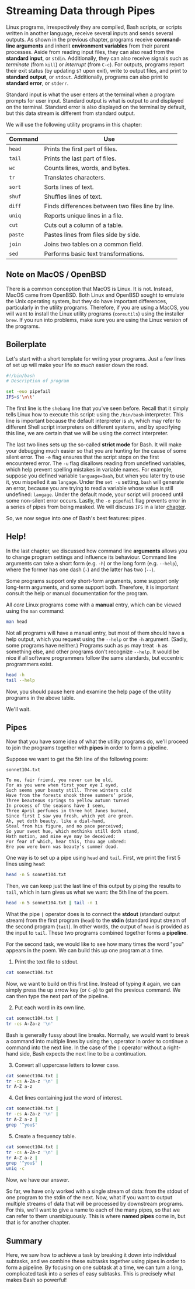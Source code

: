 # Streaming Data through Pipes

Linux programs, irrespectively they are compiled, Bash scripts, or scripts written in another language, receive several inputs and sends several outputs. As shown in the previous chapter, programs receive **command-line arguments** and inherit **environment variables** from their parent processes. Aside from reading input files, they can also read from the **standard input**, or `stdin`. Additionally, they can also receive signals such as *terminate* (from `kill`) or *interrupt* (from `C-c`). For outputs, programs report their exit status (by updating `$?` upon exit), write to output files, and print to **standard output**, or `stdout`. Additionally, programs can also print to **standard error**, or `stderr`.

Standard input is what the user enters at the terminal when a program prompts
for user input. Standard output is what is output to and displayed on the terminal. Standard error is also displayed on the terminal by default, but this data stream is different from standard output.

We will use the following utility programs in this chapter:

Command       | Use
------------- | --------------------------------------------------------------
`head`        | Prints the first part of files.
`tail`        | Prints the last part of files.
`wc`          | Counts lines, words, and bytes.
`tr`          | Translates characters.
`sort`        | Sorts lines of text.
`shuf`        | Shuffles lines of text.
`diff`        | Finds differences between two files line by line.
`uniq`        | Reports unique lines in a file.
`cut`         | Cuts out a column of a table.
`paste`       | Pastes lines from files side by side.
`join`        | Joins two tables on a common field.
`sed`         | Performs basic text transformations.

## Note on MacOS / OpenBSD

There is a common conception that MacOS is Linux. It is not.
Instead, MacOS came from OpenBSD. Both Linux and OpenBSD sought to emulate
the Unix operating system, but they do have important differences, 
particularly in the utility programs.
Therefore, if you are using a MacOS, you will want to install
the Linux utility programs (`coreutils`) using the installer `brew`.
If you run into problems, make sure you are using the Linux version
of the programs.

## Boilerplate

Let's start with a short template for writing your programs. Just a few lines of
set up will make your life *so much* easier down the road.

```bash
#!/bin/bash
# Description of program

set -euo pipefail
IFS=$'\n\t'
```

The first line is the `shebang` line that you've seen before. Recall that it
simply tells Linux how to execute this script: using the `/bin/bash`
interpreter. This line is important because the default interpreter is `sh`,
which may refer to different Shell script interpreters on different systems,
and by specifying this line, we are certain that we will be using the correct
interpreter.

The last two lines sets up the so-called **strict mode** for Bash. It will make
your debugging much easier so that you are hunting for the cause of some silent
error. The `-e` flag ensures that the script stops on the first encountered
error.  The `-u` flag disallows reading from undefined variables, which help
prevent spelling mistakes in variable names.  For example, suppose you defined
variable `language=Bash`, but when you later try to use it, you mispelled it as
`langage`.  Under the `set -u` setting, `bash` will generate an error, because
you are trying to read a variable whose value is still undefined: `langage`.
Under the default mode, your script will proceed until some non-silent error
occurs.  Lastly, the `-o pipefail` flag prevents error in a series of pipes from
being masked.  We will discuss `IFS` in a later [chapter](TODO).

So, we now segue into one of Bash's best features: pipes.

## Help!

In the last chapter, we discussed how command line **arguments** allows
you to change program settings and influence its behaviour. Command line
arguments can take a short form (e.g. `-h`) or the long form (e.g. `--help`),
where the former has one dash (`-`) and the latter has two (`--`).

Some programs support only short-form arguments, some support only long-term
arguments, and some support both. Therefore, it is important consult the help or
manual documentation for the program.

All *core* Linux programs come with a **manual** entry, which can be viewed using
the `man` command:

```bash
man head
```

Not all programs will have a manual entry, but most of them should have a help
output, which you request using the `--help` or the `-h` argument. (Sadly, some
programs have neither.) Programs such as `ps` may treat `-h` as something
else, and other programs don't recognize `--help`. It would be nice if all
software programmers follow the same standards, but eccentric programmers
exist.

```bash
head -h
tail --help
```

Now, you should pause here and examine the help page of the utility
programs in the above table.

We'll wait.


## Pipes

Now that you have some idea of what the utility programs do, we'll proceed
to join the programs together with **pipes** in order to form a pipeline.

Suppose we want to get the 5th line of the following poem:

`sonnet104.txt`
```
To me, fair friend, you never can be old,
For as you were when first your eye I eyed,
Such seems your beauty still. Three winters cold
Have from the forests shook three summers’ pride,
Three beauteous springs to yellow autumn turned
In process of the seasons have I seen,
Three April perfumes in three hot Junes burned,
Since first I saw you fresh, which yet are green.
Ah, yet doth beauty, like a dial-hand,
Steal from his figure, and no pace perceived;
So your sweet hue, which methinks still doth stand,
Hath motion, and mine eye may be deceived:
For fear of which, hear this, thou age unbred:
Ere you were born was beauty’s summer dead.
```

One way is to set up a pipe using `head` and `tail`. First, we print the first
5 lines using `head`:

```bash
head -n 5 sonnet104.txt
```

Then, we can keep just the last line of this output by piping the results
to `tail`, which in turn gives us what we want: the 5th line of the poem.

```bash
head -n 5 sonnet104.txt | tail -n 1
```

What the pipe `|` operator does is to connect the **stdout** (standard output
stream) from the first program (`head`) to the **stdin** (standard input stream
of the second program (`tail`). In other words, the output of `head` is provided
as the input to `tail`. These two programs combined together forms a
**pipeline**.

For the second task, we would like to see how many times the word "you" 
appears in the poem. We can build this up one program at a time.

1. Print the text file to stdout.

```bash
cat sonnect104.txt
```

Now, we want to build on this first line. Instead of typing it again, we can
simply press the up arrow key (or `C-p`) to get the previous command.
We can then type the next part of the pipeline.

2. Put each word in its own line.

```bash
cat sonnect104.txt |
tr -cs A-Za-z '\n'
```

Bash is generally fussy about line breaks. Normally, we would
want to break a command into multiple lines by using the `\` operator in
order to continue a command into the next line.
In the case of the `|` operator without a right-hand side,
Bash expects the next line to be a continuation.

3. Convert all uppercase letters to lower case.

```bash
cat sonnect104.txt |
tr -cs A-Za-z '\n' |
tr A-Z a-z
```

4. Get lines containing just the word of interest.

```bash
cat sonnect104.txt |
tr -cs A-Za-z '\n' |
tr A-Z a-z |
grep '^you$'
```

5. Create a frequency table.

```bash
cat sonnect104.txt |
tr -cs A-Za-z '\n' |
tr A-Z a-z |
grep '^you$' |
uniq -c
```

Now, we have our answer.


So far, we have only worked with a single stream of data: from the stdout
of one program to the stdin of the next.
Now, what if you want to output multiple streams of data that will be processed
by downstream programs. For this, we'll want to give a name to each of the many
pipes, so that we can refer to them unambiguously.
This is where **named pipes** come in, but that is for another chapter.

## Summary

Here, we saw how to achieve a task by breaking it down into individual subtasks,
and we combine these subtasks together using pipes in order to form a pipeline.
By focusing on one subtask at a time, we can turn a long, complicated task 
into a series of easy subtasks. This is precisely what makes Bash so powerful!

